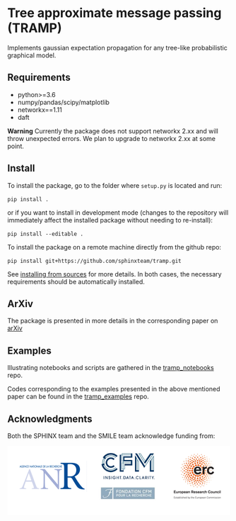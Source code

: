 # Tree approximate message passing (TRAMP)

Implements gaussian expectation propagation for any tree-like probabilistic graphical model.

## Requirements

- python>=3.6
- numpy/pandas/scipy/matplotlib
- networkx==1.11
- daft

**Warning** Currently the package does not support networkx 2.xx and will throw unexpected errors. We plan to upgrade to networkx 2.xx at some point.

## Install

To install the package, go to the folder where `setup.py` is located and run:

```
pip install .
```

or if you want to install in development mode (changes to the repository will immediately affect the installed package without needing to re-install):
```
pip install --editable .
```

To install the package on a remote machine directly from the github repo:
```
pip install git+https://github.com/sphinxteam/tramp.git
```

See [installing from sources](https://packaging.python.org/guides/installing-using-pip-and-virtual-environments/#installing-from-source) for more details.
In both cases, the necessary requirements should be automatically installed.

## ArXiv

The package is presented in more details in the corresponding paper on [arXiv](https://github.com/sphinxteam/tramp/)

## Examples

Illustrating notebooks and scripts are gathered in the [tramp_notebooks](https://github.com/sphinxteam/tramp_notebooks) repo.

Codes corresponding to the examples presented in the above mentioned paper can be found in the [tramp_examples](https://github.com/benjaminaubin/tramp_examples) repo.

## Acknowledgments

Both the SPHINX team and the SMILE team acknowledge funding from:

![](logos.png)
